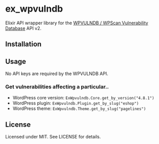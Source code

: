 # ex_wpvulndb
Elixir API wrapper library for the [WPVULNDB / WPScan Vulnerability Database](https://wpvulndb.com) API v2.

## Installation

## Usage
No API keys are required by the WPVULNDB API.

### Get vulnerabilities affecting a particular..
- WordPress core version: `ExWpvulndb.Core.get_by_version("4.8.1")`
- WordPress plugin: `ExWpvulndb.Plugin.get_by_slug("eshop")`
- WordPress theme: `ExWpvulndb.Theme.get_by_slug("pagelines")`

## License
Licensed under MIT. See LICENSE for details.
